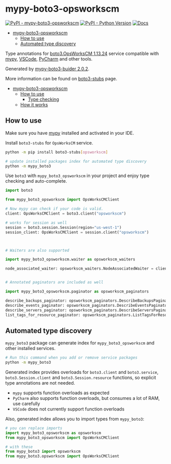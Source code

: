# mypy-boto3-opsworkscm

[![PyPI - mypy-boto3-opsworkscm](https://img.shields.io/pypi/v/mypy-boto3-opsworkscm.svg?color=blue)](https://pypi.org/project/mypy-boto3-opsworkscm)
[![PyPI - Python Version](https://img.shields.io/pypi/pyversions/mypy-boto3-opsworkscm.svg?color=blue)](https://pypi.org/project/mypy-boto3-opsworkscm)
[![Docs](https://img.shields.io/readthedocs/mypy-boto3-builder.svg?color=blue)](https://mypy-boto3-builder.readthedocs.io/)

- [mypy-boto3-opsworkscm](#mypy-boto3-opsworkscm)
  - [How to use](#how-to-use)
  - [Automated type discovery](#automated-type-discovery)


Type annotations for
[boto3.OpsWorksCM 1.13.24](https://boto3.amazonaws.com/v1/documentation/api/1.13.24/reference/services/opsworkscm.html#OpsWorksCM) service
compatible with [mypy](https://github.com/python/mypy), [VSCode](https://code.visualstudio.com/),
[PyCharm](https://www.jetbrains.com/pycharm/) and other tools.

Generated by [mypy-boto3-buider 2.0.2](https://github.com/vemel/mypy_boto3_builder).

More information can be found on [boto3-stubs](https://pypi.org/project/boto3-stubs/) page.

- [mypy-boto3-opsworkscm](#mypy-boto3-opsworkscm)
  - [How to use](#how-to-use)
    - [Type checking](#type-checking)
  - [How it works](#how-it-works)

## How to use

Make sure you have [mypy](https://github.com/python/mypy) installed and activated in your IDE.

Install `boto3-stubs` for `OpsWorksCM` service.

```bash
python -m pip install boto3-stubs[opsworkscm]

# update installed packages index for automated type discovery
python -m mypy_boto3
```

Use `boto3` with `mypy_boto3_opsworkscm` in your project and enjoy type checking and auto-complete.

```python
import boto3

from mypy_boto3_opsworkscm import OpsWorksCMClient

# Now mypy can check if your code is valid.
client: OpsWorksCMClient = boto3.client("opsworkscm")

# works for session as well
session = boto3.session.Session(region="us-west-1")
session_client: OpsWorksCMClient = session.client("opsworkscm")



# Waiters are also supported

import mypy_boto3_opsworkscm.waiter as opsworkscm_waiters

node_associated_waiter: opsworkscm_waiters.NodeAssociatedWaiter = client.get_waiter("node_associated")


# Annotated paginators are included as well

import mypy_boto3_opsworkscm.paginator as opsworkscm_paginators

describe_backups_paginator: opsworkscm_paginators.DescribeBackupsPaginator = client.get_paginator("describe_backups")
describe_events_paginator: opsworkscm_paginators.DescribeEventsPaginator = client.get_paginator("describe_events")
describe_servers_paginator: opsworkscm_paginators.DescribeServersPaginator = client.get_paginator("describe_servers")
list_tags_for_resource_paginator: opsworkscm_paginators.ListTagsForResourcePaginator = client.get_paginator("list_tags_for_resource")
```

## Automated type discovery

`mypy_boto3` package can generate index for `mypy_boto3_opsworkscm` and other installed services.

```bash
# Run this command when you add or remove service packages
python -m mypy_boto3
```

Generated index provides overloads for `boto3.client` and `boto3.service`,
`boto3.Session.client` and `boto3.Session.resource` functions,
so explicit type annotations are not needed.

- `mypy` supports function overloads as expected
- `PyCharm` also supports function overloads, but consumes a lot of RAM, use carefully
- `VSCode` does not currently support function overloads

Also, generated index allows you to import types from `mypy_boto3`:

```python
# you can replace imports
import mypy_boto3_opsworkscm as opsworkscm
from mypy_boto3_opsworkscm import OpsWorksCMClient

# with these
from mypy_boto3 import opsworkscm
from mypy_boto3.opsworkscm import OpsWorksCMClient
```